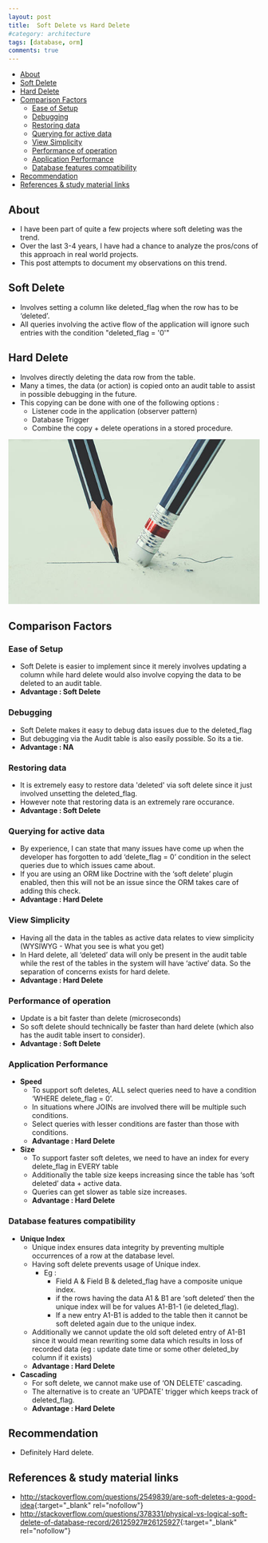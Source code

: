 ```yaml
---
layout: post
title:  Soft Delete vs Hard Delete 
#category: architecture
tags: [database, orm]
comments: true
---  
```

  <!-- TOC -->

- [About](#about)
- [Soft Delete](#soft-delete)
- [Hard Delete](#hard-delete)
- [Comparison Factors](#comparison-factors)
  - [Ease of Setup](#ease-of-setup)
  - [Debugging](#debugging)
  - [Restoring data](#restoring-data)
  - [Querying for active data](#querying-for-active-data)
  - [View Simplicity](#view-simplicity)
  - [Performance of operation](#performance-of-operation)
  - [Application Performance](#application-performance)
  - [Database features compatibility](#database-features-compatibility)
- [Recommendation](#recommendation)
- [References & study material links](#references--study-material-links)

<!-- /TOC -->
## About

- I have been part of quite a few projects where soft deleting was the trend.
- Over the last 3-4 years, I have had a chance to analyze the pros/cons of this approach in real world projects.
- This post attempts to document my observations on this trend.

## Soft Delete

- Involves setting a column like deleted_flag when the row has to be ‘deleted’.
- All queries involving the active flow of the application will ignore such entries with the condition "deleted_flag = '0'"

## Hard Delete

- Involves directly deleting the data row from the table.
- Many a times, the data (or action) is copied onto an audit table to assist in possible debugging in the future.
- This copying can be done with one of the following options :
    - Listener code in the application (observer pattern)
    - Database Trigger
    - Combine the copy + delete operations in a stored procedure.

!["Deleting"](/assets/images/pencil_eraser.jpg "Deleting")

## Comparison Factors

### Ease of Setup

- Soft Delete is easier to implement since it merely involves updating a column while hard delete would also involve copying the data to be deleted to an audit table.
- **Advantage : Soft Delete**

### Debugging

- Soft Delete makes it easy to debug data issues due to the deleted_flag
- But debugging via the Audit table is also easily possible. So its a tie.
- **Advantage : NA**

### Restoring data

- It is extremely easy to restore data 'deleted' via soft delete since it just involved unsetting the deleted_flag.
- However note that restoring data is an extremely rare occurance.
- **Advantage : Soft Delete**

### Querying for active data

- By experience, I can state that many issues have come up when the developer has forgotten to add ‘delete_flag = 0’ condition in the select queries due to which issues came about. 
- If you are using an ORM like Doctrine with the ‘soft delete’ plugin enabled, then this will not be an issue since the ORM takes care of adding this check.
- **Advantage : Hard Delete**

### View Simplicity

- Having all the data in the tables as active data relates to view simplicity (WYSIWYG - What you see is what you get) 
- In Hard delete, all ‘deleted’ data will only be present in the audit table while the rest of the tables in the system will have ‘active’ data. So the separation of  concerns exists for hard delete.
- **Advantage : Hard Delete**

### Performance of operation

- Update is a bit faster than delete (microseconds) 
- So soft delete should technically be faster than hard delete (which also has the audit table insert to consider). 
- **Advantage : Soft Delete**

### Application Performance

- **Speed**
    - To support soft deletes, ALL select queries need to have a condition ‘WHERE delete_flag = 0’.
    - In situations where JOINs are involved there will be multiple such conditions.
    - Select queries with lesser conditions are faster than those with conditions. 
    - **Advantage : Hard Delete**
- **Size**
    - To support faster soft deletes, we need to have an index for every delete_flag in EVERY table
    - Additionally the table size keeps increasing since the table has ‘soft deleted’ data + active data.
    - Queries can get slower as table size increases.
    - **Advantage : Hard Delete**

### Database features compatibility

- **Unique Index**
    - Unique index ensures data integrity by preventing multiple occurrences of a row at the database level.
    - Having soft delete prevents usage of Unique index. 
        - Eg : 
            - Field A & Field B & deleted_flag have a composite unique index.
            - if the rows  having the data A1 & B1 are ‘soft deleted’ then the unique index will be for values A1-B1-1 (ie deleted_flag).
            - If a new entry A1-B1 is added to the table then it cannot be soft deleted again due to the unique index.
    - Additionally we cannot update the old soft deleted entry of A1-B1 since it would mean rewriting some data which results in loss of recorded data (eg : update date time or some other deleted_by column if it exists)
    - **Advantage : Hard Delete**
- **Cascading**
    - For soft delete, we cannot make use of ‘ON DELETE’ cascading.
    - The alternative is to create an 'UPDATE' trigger which keeps track of deleted_flag.
    - **Advantage : Hard Delete**

## Recommendation

- Definitely Hard delete.

## References & study material links

- <http://stackoverflow.com/questions/2549839/are-soft-deletes-a-good-idea>{:target="_blank" rel="nofollow"}
- <http://stackoverflow.com/questions/378331/physical-vs-logical-soft-delete-of-database-record/26125927#26125927>{:target="_blank" rel="nofollow"}




